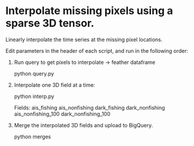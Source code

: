 # Interpolate missing pixels using a sparse 3D tensor.

Linearly interpolate the time series at the missing pixel locations.

Edit parameters in the header of each script, and run in the following order:

1) Run query to get pixels to interpolate -> feather dataframe

    python query.py

2) Interpolate one 3D field at a time:

    python interp.py

    Fields:
    ais_fishing
    ais_nonfishing
    dark_fishing
    dark_nonfishing
    ais_nonfishing_100
    dark_nonfishing_100

3) Merge the interpolated 3D fields and upload to BigQuery.

    python merges
